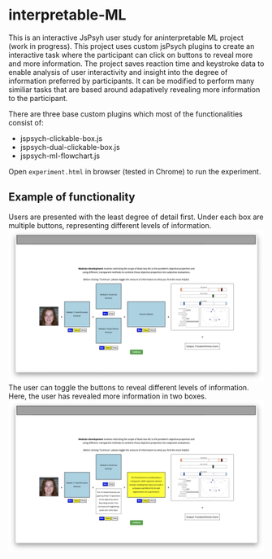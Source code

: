 # interpretable-ML

This is an interactive JsPsyh user study for aninterpretable ML project (work in progress). This project uses custom jsPsych plugins to create an interactive task where the participant can click on buttons to reveal more and more information. The project saves reaction time and keystroke data to enable analysis of user interactivity and insight into the degree of information preferred by participants. It can be modified to perform many similiar tasks that are based around adapatively revealing more information to the participant.

There are three base custom plugins which most of the functionalities consist of: 

  * jspsych-clickable-box.js
  * jspsych-dual-clickable-box.js
  * jspsych-ml-flowchart.js

Open `experiment.html` in browser (tested in Chrome) to run the experiment.

## Example of functionality
Users are presented with the least degree of detail first. Under each box are multiple buttons, representing different levels of information.
![Modular development explanation example at initial state](/example1.png?raw=true "Example 1")
The user can toggle the buttons to reveal different levels of information. Here, the user has revealed more information in two boxes.
![Modular development explanation example with more information revealed](/example2.png?raw=true "Example 2")
